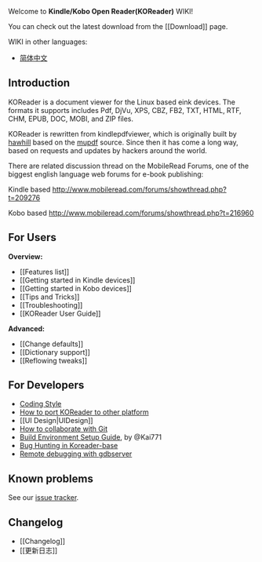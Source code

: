 Welcome to **Kindle/Kobo Open Reader(KOReader)** WIKI!

You can check out the latest download from the [[Download]] page.

WIKI in other languages:
* [简体中文](wiki/KOReader维基)

## Introduction

KOReader is a document viewer for the Linux based eink devices. The formats it supports includes Pdf, DjVu, XPS, CBZ, FB2, TXT, HTML, RTF, CHM, EPUB, DOC, MOBI, and ZIP files.

KOReader is rewritten from kindlepdfviewer, which is originally built by [hawhill](http://www.mobileread.com/forums/member.php?u=86292) based on the [mupdf](http://www.mupdf.com/) source. Since then it has come a long way, based on requests and updates by hackers around the world.

There are related discussion thread on the MobileRead Forums, one of the biggest english language web forums for e-book publishing:

Kindle based http://www.mobileread.com/forums/showthread.php?t=209276

Kobo based http://www.mobileread.com/forums/showthread.php?t=216960

## For Users

**Overview:**
* [[Features list]]
* [[Getting started in Kindle devices]]
* [[Getting started in Kobo devices]]
* [[Tips and Tricks]]
* [[Troubleshooting]]
* [[KOReader User Guide]]

**Advanced:**
* [[Change defaults]]
* [[Dictionary support]]
* [[Reflowing tweaks]]

## For Developers

* [Coding Style][coding_style]
* [How to port KOReader to other platform][porting]
* [[UI Design|UIDesign]]
* [How to collaborate with Git](https://github.com/koreader/koreader-base/wiki/CollaboratingWithGit)
* [Build Environment Setup Guide][build_env], by @Kai771
* [Bug Hunting in Koreader-base][bug-hunt-base]
* [Remote debugging with gdbserver](https://github.com/koreader/koreader-base/wiki/Remote-debugging-with-gdbserver)

## Known problems
See our [issue tracker][issue-tracker].

## Changelog
* [[Changelog]]
* [[更新日志]]

[coding_style]:https://github.com/koreader/koreader-base/wiki/Coding-style
[build_env]:http://www.mobileread.com/forums/showpost.php?p=2227307&postcount=658
[nightly build script]:https://gist.github.com/4002028
[issue-tracker]:https://github.com/koreader/koreader/issues?state=open
[bug-hunt-base]:https://github.com/koreader/koreader-base/wiki/Bug-hunting-in-koreader-base
[porting]:https://github.com/koreader/koreader/wiki/porting